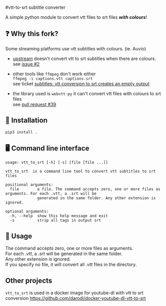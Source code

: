 #vtt-to-srt subtitle converter

A simple python module to convert vtt files to srt files **_with colours_**!

## ❓ Why this fork?

Some streaming platforms use vtt subtitles with colours. (ie. Auvio)

- [upstream](https://github.com/lbrayner/vtt-to-srt) doesn't convert vtt to srt subtitles when there are colours.  
see [issue #2](https://github.com/lbrayner/vtt-to-srt/issues/2) 


- other tools like `ffmpeg` don't work either  
`ffmpeg -i captions.vtt captions.srt`    
see ticket [subtitles: vtt conversion to srt creates an empty output](https://trac.ffmpeg.org/ticket/9609)


- the library used is `webvtt-py`
it can't convert vtt files with colours to srt files  
see [pull request #39](https://github.com/glut23/webvtt-py/pull/39)

## 💾 Installation

```
pip3 install .
```

## 🖥️ Command line interface

```
usage: vtt_to_srt [-h] [-s] [file [file ...]]

vtt_to_srt  is a command line tool to convert vtt subtitles to srt files

positional arguments:
  file        a file. The command accepts zero, one or more files as arguments. For each .vtt, a .srt will be
              generated in the same folder. Any other extension is ignored.

optional arguments:
  -h, --help  show this help message and exit
  -s          strip all tags in output srt
```

## 📙 Usage

The command accepts zero, one or more files as arguments.  
For each _.vtt_, a _.srt_ will be generated in the same folder.  
Any other extension is ignored.  
If you specify no file, it will convert all _.vtt_ files in the directory.

## Other projects

`vtt_to_srt` is used in a docker image for youtube-dl with vtt to srt conversion
https://github.com/darodi/docker-youtube-dl-vtt-to-srt
